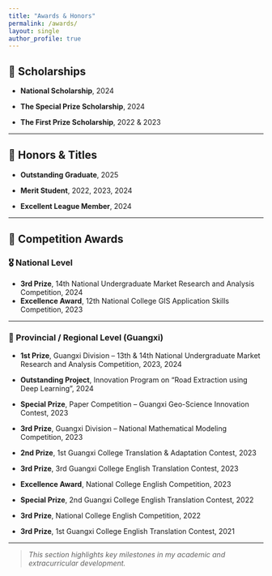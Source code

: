 ```yaml
---
title: "Awards & Honors"
permalink: /awards/
layout: single
author_profile: true
---
```


## 🏅 Scholarships

- **National Scholarship**, 2024  

- **The Special Prize Scholarship**, 2024

- **The First Prize Scholarship**, 2022 & 2023  

---

## 🌟 Honors & Titles

- **Outstanding Graduate**, 2025  

- **Merit Student**, 2022, 2023, 2024  

- **Excellent League Member**, 2024  

---

## 🥇 Competition Awards

### 🎖 National Level

- **3rd Prize**, 14th National Undergraduate Market Research and Analysis Competition, 2024
- **Excellence Award**, 12th National College GIS Application Skills Competition, 2023

---

### 🏅 Provincial / Regional Level (Guangxi)

- **1st Prize**, Guangxi Division – 13th & 14th National Undergraduate Market Research and Analysis Competition, 2023, 2024

- **Outstanding Project**, Innovation Program on “Road Extraction using Deep Learning”, 2024
  
- **Special Prize**, Paper Competition – Guangxi Geo-Science Innovation Contest, 2023

- **3rd Prize**, Guangxi Division – National Mathematical Modeling Competition, 2023
  
- **2nd Prize**, 1st Guangxi College Translation & Adaptation Contest, 2023

- **3rd Prize**, 3rd Guangxi College English Translation Contest, 2023

- **Excellence Award**, National College English Competition, 2023

- **Special Prize**, 2nd Guangxi College English Translation Contest, 2022

- **3rd Prize**, National College English Competition, 2022 

- **3rd Prize**, 1st Guangxi College English Translation Contest, 2021   

---

> *This section highlights key milestones in my academic and extracurricular development.*

